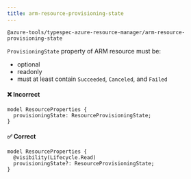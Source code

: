 ```yaml
---
title: arm-resource-provisioning-state
---
```


```text title=- Full name-
@azure-tools/typespec-azure-resource-manager/arm-resource-provisioning-state
```

`ProvisioningState` property of ARM resource must be:

- optional
- readonly
- must at least contain `Succeeded`, `Canceled`, and `Failed`

#### ❌ Incorrect

```tsp
model ResourceProperties {
  provisioningState: ResourceProvisioningState;
}
```

#### ✅ Correct

```tsp
model ResourceProperties {
  @visibility(Lifecycle.Read)
  provisioningState?: ResourceProvisioningState;
}
```
